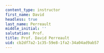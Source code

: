 ```yaml
---
content_type: instructor
first_name: David
headless: true
last_name: Perreault
middle_initial: ''
salutation: Prof.
title: Prof. David Perreault
uid: cb2df7a2-1c35-59e8-1fa2-34a04ad9ab57
---
```

